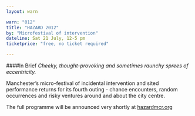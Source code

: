 ```yaml
---
layout: warn

warn: "012"
title: "HAZARD 2012"
by: "Microfestival of intervention"
dateline: Sat 21 July, 12-5 pm
ticketprice: "free, no ticket required"

---
```

####In Brief
*Cheeky, thought-provoking and sometimes raunchy sprees of eccentricity.*

Manchester’s micro-festival of incidental intervention and sited performance returns for its fourth outing - chance encounters, random occurrences and risky ventures around and about the city centre.

The full programme will be announced very shortly at  [hazardmcr.org](http://hazardmcr.org)   

